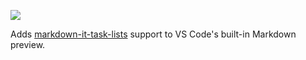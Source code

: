 [![](https://vsmarketplacebadge.apphb.com/version/ickc.markdown-it-task-lists.svg)](https://marketplace.visualstudio.com/items?itemName=ickc.markdown-it-task-lists)

Adds [markdown-it-task-lists](https://github.com/revin/markdown-it-task-lists) support to VS Code's built-in Markdown preview.
